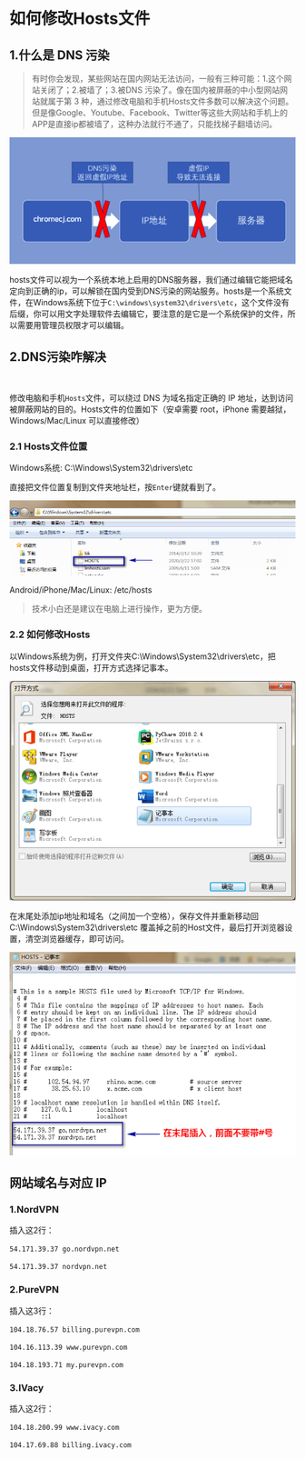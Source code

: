 
# 如何修改Hosts文件

## 1.什么是 DNS 污染

>有时你会发现，某些网站在国内网站无法访问，一般有三种可能：1.这个网站关闭了；2.被墙了；3.被DNS 污染了。像在国内被屏蔽的中小型网站网站就属于第 3 种，通过修改电脑和手机Hosts文件多数可以解决这个问题。但是像Google、Youtube、Facebook、Twitter等这些大网站和手机上的APP是直接ip都被墙了，这种办法就行不通了，只能找梯子翻墙访问。

![](dns-wuran.png)

hosts文件可以视为一个系统本地上启用的DNS服务器，我们通过编辑它能把域名定向到正确的ip，可以解锁在国内受到DNS污染的网站服务。hosts是一个系统文件，在Windows系统下位于`C:\windows\system32\drivers\etc`，这个文件没有后缀，你可以用文字处理软件去编辑它，要注意的是它是一个系统保护的文件，所以需要用管理员权限才可以编辑。

## 2.DNS污染咋解决

[![]()]()

修改电脑和手机`Hosts`文件，可以绕过 DNS 为域名指定正确的 IP 地址，达到访问被屏蔽网站的目的。Hosts文件的位置如下（安卓需要 root，iPhone 需要越狱，Windows/Mac/Linux 可以直接修改）

### 2.1 Hosts文件位置

Windows系统: C:\Windows\System32\drivers\etc

直接把文件位置复制到文件夹地址栏，按`Enter`键就看到了。

[![hosts](hosts.png)]()

Android/iPhone/Mac/Linux: /etc/hosts

>技术小白还是建议在电脑上进行操作，更为方便。

### 2.2 如何修改Hosts

以Windows系统为例，打开文件夹C:\Windows\System32\drivers\etc，把 hosts文件移动到桌面，打开方式选择记事本。

[![hosts](hosts-open.png)]()

在末尾处添加ip地址和域名（之间加一个空格），保存文件并重新移动回C:\Windows\System32\drivers\etc 覆盖掉之前的Host文件，最后打开浏览器设置，清空浏览器缓存，即可访问。

[![](hosts-edit.png)]()

## 网站域名与对应 IP

### 1.NordVPN

插入这2行：

`54.171.39.37 go.nordvpn.net`

`54.171.39.37 nordvpn.net`

### 2.PureVPN

插入这3行：

`104.18.76.57 billing.purevpn.com`

`104.16.113.39 www.purevpn.com`

`104.18.193.71 my.purevpn.com`

### 3.IVacy

插入这2行：

`104.18.200.99 www.ivacy.com`

`104.17.69.88 billing.ivacy.com`
